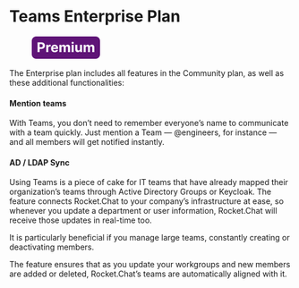 # Teams Enterprise Plan

<figure><img src="../../../../.gitbook/assets/Premium.svg" alt=""><figcaption></figcaption></figure>

The Enterprise plan includes all features in the Community plan, as well as these additional functionalities:

#### Mention teams

With Teams, you don’t need to remember everyone’s name to communicate with a team quickly. Just mention a Team — @engineers, for instance — and all members will get notified instantly.

#### AD / LDAP Sync

Using Teams is a piece of cake for IT teams that have already mapped their organization’s teams through Active Directory Groups or Keycloak. The feature connects Rocket.Chat to your company’s infrastructure at ease, so whenever you update a department or user information, Rocket.Chat will receive those updates in real-time too.

It is particularly beneficial if you manage large teams, constantly creating or deactivating members.

The feature ensures that as you update your workgroups and new members are added or deleted, Rocket.Chat’s teams are automatically aligned with it.
